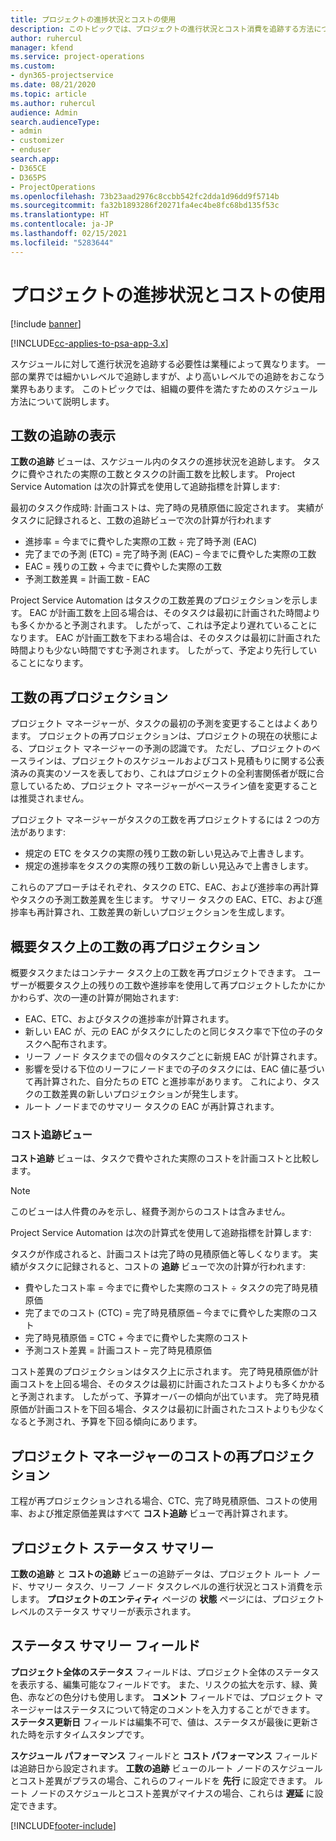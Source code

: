 ```yaml
---
title: プロジェクトの進捗状況とコストの使用
description: このトピックでは、プロジェクトの進行状況とコスト消費を追跡する方法について説明します。
author: ruhercul
manager: kfend
ms.service: project-operations
ms.custom:
- dyn365-projectservice
ms.date: 08/21/2020
ms.topic: article
ms.author: ruhercul
audience: Admin
search.audienceType:
- admin
- customizer
- enduser
search.app:
- D365CE
- D365PS
- ProjectOperations
ms.openlocfilehash: 73b23aad2976c8ccbb542fc2dda1d96dd9f5714b
ms.sourcegitcommit: fa32b1893286f20271fa4ec4be8fc68bd135f53c
ms.translationtype: HT
ms.contentlocale: ja-JP
ms.lasthandoff: 02/15/2021
ms.locfileid: "5283644"
---
```

# <a name="project-progress-and-cost-consumption"></a>プロジェクトの進捗状況とコストの使用

[!include [banner](../includes/psa-now-project-operations.md)]

[!INCLUDE[cc-applies-to-psa-app-3.x](../includes/cc-applies-to-psa-app-3x.md)]

スケジュールに対して進行状況を追跡する必要性は業種によって異なります。 一部の業界では細かいレベルで追跡しますが、より高いレベルでの追跡をおこなう業界もあります。 このトピックでは、組織の要件を満たすためのスケジュール方法について説明します。

## <a name="effort-tracking-view"></a>工数の追跡の表示

**工数の追跡** ビューは、スケジュール内のタスクの進捗状況を追跡します。 タスクに費やされたの実際の工数とタスクの計画工数を比較します。 Project Service Automation は次の計算式を使用して追跡指標を計算します:

最初のタスク作成時: 計画コストは、完了時の見積原価に設定されます。 実績がタスクに記録されると、工数の追跡ビューで次の計算が行われます

- 進捗率 = 今までに費やした実際の工数 ÷ 完了時予測 (EAC) 
- 完了までの予測 (ETC) = 完了時予測 (EAC) – 今までに費やした実際の工数 
- EAC = 残りの工数 + 今までに費やした実際の工数 
- 予測工数差異 = 計画工数 - EAC

Project Service Automation はタスクの工数差異のプロジェクションを示します。 EAC が計画工数を上回る場合は、そのタスクは最初に計画された時間よりも多くかかると予測されます。 したがって、これは予定より遅れていることになります。 EAC が計画工数を下まわる場合は、そのタスクは最初に計画された時間よりも少ない時間ですむ予測されます。 したがって、予定より先行していることになります。

## <a name="reprojecting-effort"></a>工数の再プロジェクション

プロジェクト マネージャーが、タスクの最初の予測を変更することはよくあります。 プロジェクトの再プロジェクションは、プロジェクトの現在の状態による、プロジェクト マネージャーの予測の認識です。 ただし、プロジェクトのベースラインは、プロジェクトのスケジュールおよびコスト見積もりに関する公表済みの真実のソースを表しており、これはプロジェクトの全利害関係者が既に合意しているため、プロジェクト マネージャーがベースライン値を変更することは推奨されません。

プロジェクト マネージャーがタスクの工数を再プロジェクトするには 2 つの方法があります:

- 規定の ETC をタスクの実際の残り工数の新しい見込みで上書きします。 
- 規定の進捗率をタスクの実際の残り工数の新しい見込みで上書きします。

これらのアプローチはそれぞれ、タスクの ETC、EAC、および進捗率の再計算やタスクの予測工数差異を生じます。 サマリー タスクの EAC、ETC、および進捗率も再計算され、工数差異の新しいプロジェクションを生成します。

## <a name="reprojection-of-effort-on-summary-tasks"></a>概要タスク上の工数の再プロジェクション

概要タスクまたはコンテナー タスク上の工数を再プロジェクトできます。 ユーザーが概要タスク上の残りの工数や進捗率を使用して再プロジェクトしたかにかかわらず、次の一連の計算が開始されます:

- EAC、ETC、およびタスクの進捗率が計算されます。
- 新しい EAC が、元の EAC がタスクにしたのと同じタスク率で下位の子のタスクへ配布されます。
- リーフ ノード タスクまでの個々のタスクごとに新規 EAC が計算されます。 
- 影響を受ける下位のリーフにノードまでの子のタスクには、EAC 値に基づいて再計算された、自分たちの ETC と進捗率があります。 これにより、タスクの工数差異の新しいプロジェクションが発生します。 
- ルート ノードまでのサマリー タスクの EAC が再計算されます。

### <a name="cost-tracking-view"></a>コスト追跡ビュー 

**コスト追跡** ビューは、タスクで費やされた実際のコストを計画コストと比較します。 

> [!NOTE]
> このビューは人件費のみを示し、経費予測からのコストは含みません。 

Project Service Automation は次の計算式を使用して追跡指標を計算します:

タスクが作成されると、計画コストは完了時の見積原価と等しくなります。 実績がタスクに記録されると、コストの **追跡** ビューで次の計算が行われます:

 - 費やしたコスト率 = 今までに費やした実際のコスト ÷ タスクの完了時見積原価
 - 完了までのコスト (CTC) = 完了時見積原価 – 今までに費やした実際のコスト
 - 完了時見積原価 = CTC + 今までに費やした実際のコスト
 - 予測コスト差異 = 計画コスト – 完了時見積原価

コスト差異のプロジェクションはタスク上に示されます。 完了時見積原価が計画コストを上回る場合、そのタスクは最初に計画されたコストよりも多くかかると予測されます。 したがって、予算オーバーの傾向が出ています。 完了時見積原価が計画コストを下回る場合、タスクは最初に計画されたコストよりも少なくなると予測され、予算を下回る傾向にあります。

## <a name="project-managers-reprojection-of-cost"></a>プロジェクト マネージャーのコストの再プロジェクション

工程が再プロジェクションされる場合、CTC、完了時見積原価、コストの使用率、および推定原価差異はすべて **コスト追跡** ビューで再計算されます。

## <a name="project-status-summary"></a>プロジェクト ステータス サマリー

**工数の追跡** と **コストの追跡** ビューの追跡データは、プロジェクト ルート ノード、サマリー タスク、リーフ ノード タスクレベルの進行状況とコスト消費を示します。 **プロジェクトのエンティティ** ページの **状態** ページには、プロジェクト レベルのステータス サマリーが表示されます。

## <a name="status-summary-fields"></a>ステータス サマリー フィールド

**プロジェクト全体のステータス** フィールドは、プロジェクト全体のステータスを表示する、編集可能なフィールドです。 また、リスクの拡大を示す、緑、黄色、赤などの色分けも使用します。 **コメント** フィールドでは、プロジェクト マネージャーはステータスについて特定のコメントを入力することができます。 **ステータス更新日** フィールドは編集不可で、値は、ステータスが最後に更新された時を示すタイムスタンプです。

**スケジュール パフォーマンス** フィールドと **コスト パフォーマンス** フィールドは追跡日から設定されます。 **工数の追跡** ビューのルート ノードのスケジュールとコスト差異がプラスの場合、これらのフィールドを **先行** に設定できます。 ルート ノードのスケジュールとコスト差異がマイナスの場合、これらは **遅延** に設定できます。


[!INCLUDE[footer-include](../includes/footer-banner.md)]